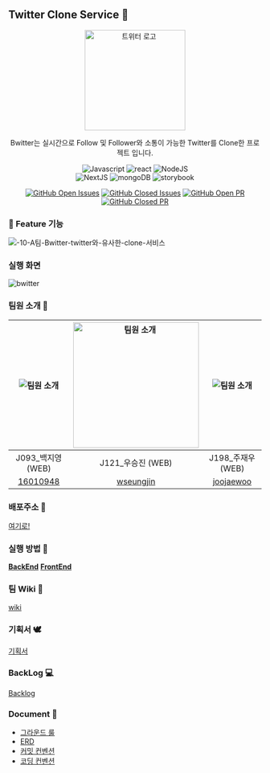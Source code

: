 ## Twitter Clone Service 🐤

<div align='center'>

<img src="https://ifh.cc/g/GQfyo3.png"  width="200" alt="트위터 로고"/> <br />

Bwitter는 실시간으로 Follow 및 Follower와 소통이 가능한 Twitter를 Clone한 프로젝트 입니다. 


![Javascript](https://img.shields.io/badge/typescript-v4.0.5-blue?logo=typescript)
![react](https://img.shields.io/badge/react-v17.0.1-1cf?logo=react)
![NodeJS](https://img.shields.io/badge/node.js-v12.18.3-blackgreen?logo=node.js)<br />
![NextJS](https://img.shields.io/badge/next.js-v10.0.2-white?logo=next.js)
![mongoDB](https://img.shields.io/badge/mongoDB-v4.4-green?logo=mongoDB)
![storybook](https://img.shields.io/badge/storybook-v6.0.28-pink?logo=storybook)


[![GitHub Open Issues](https://img.shields.io/github/issues-raw/boostcamp-2020/Project10-twitter?color=green)](https://github.com/boostcamp-2020/Project10-twitter/issues)
[![GitHub Closed Issues](https://img.shields.io/github/issues-closed-raw/boostcamp-2020/Project10-twitter?color=red)](https://github.com/boostcamp-2020/Project10-twitter/issues)
[![GitHub Open PR](https://img.shields.io/github/issues-pr-raw/boostcamp-2020/Project10-twitter?color=green)](https://github.com/boostcamp-2020/Project10-twitter/issues)
[![GitHub Closed PR](https://img.shields.io/github/issues-pr-closed-raw/boostcamp-2020/Project10-twitter?color=red)](https://github.com/boostcamp-2020/Project10-twitter/issues)

</div>

### 🔨 Feature 기능

![-10-A팀-Bwitter-twitter와-유사한-clone-서비스](https://user-images.githubusercontent.com/46195613/102567782-95567a00-4125-11eb-8000-be562421f039.png)



### 실행 화면

![bwitter](https://user-images.githubusercontent.com/37282087/102566551-1f511380-4123-11eb-85d2-8dc3d10ec11a.gif)

### 팀원 소개 🌸
|![팀원 소개](https://user-images.githubusercontent.com/37282087/102565988-e19fbb00-4121-11eb-89bd-3a960bb7c50e.png)|<img src="https://ca.slack-edge.com/T019JFET9H7-U019PKTPU0K-efaceb5c6847-512"  width="250" alt="팀원 소개"/>|![팀원 소개](https://user-images.githubusercontent.com/37282087/102566074-0dbb3c00-4122-11eb-91dd-f6635bdc863d.png)|
|:-:|:-:|:-:|
|J093_백지영 (WEB)|J121_우승진 (WEB)|J198_주재우 (WEB)|
|[16010948](https://github.com/16010948)|[wseungjin](https://github.com/wseungjin)|[joojaewoo](https://github.com/joojaewoo)


### 배포주소 🚌
[여기로!](http://bwitter.online/)

### 실행 방법 🎇
[**BackEnd**](https://github.com/boostcamp-2020/Project10-Twitter/blob/master/be/README.md)
[**FrontEnd**](https://github.com/boostcamp-2020/Project10-Twitter/blob/master/fe/README.md)

### 팀 Wiki 🎀
[wiki](https://github.com/boostcamp-2020/Project10-Twitter/wiki)

### 기획서 🕊
[기획서](https://docs.google.com/presentation/d/1Z-6bAUYS0ykckSjUamXW_-raecI_ycFpNTOuYgbkYC4/edit#slide=id.gab4c4bdf1b_8_0)

### BackLog 💻
[Backlog](https://docs.google.com/spreadsheets/d/1jSSyyLospR7FUJlVK8pi8LBlfyueRmd7l_AujQtkWI0/edit#gid=302595969)

### Document 📃
- [그라운드 룰](https://github.com/boostcamp-2020/Project10-Twitter/wiki/%EA%B7%B8%EB%9D%BC%EC%9A%B4%EB%93%9C-%EB%A3%B0)  
- [ERD](https://github.com/boostcamp-2020/Project10-Twitter/wiki/DB-%EB%AA%85%EC%84%B8%EC%84%9C-&-%EC%8A%A4%ED%82%A4%EB%A7%88)
- [커밋 컨벤션](https://github.com/boostcamp-2020/Project10-Twitter/wiki/%EC%BB%A4%EB%B0%8B-%EC%BB%A8%EB%B2%A4%EC%85%98)
- [코딩 컨벤션](https://github.com/boostcamp-2020/Project10-Twitter/wiki/%EC%BD%94%EB%94%A9-%EC%BB%A8%EB%B2%A4%EC%85%98)